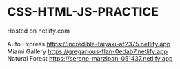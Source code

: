 # CSS-HTML-JS-PRACTICE
Hosted on netlify.com

Auto Express https://incredible-taiyaki-af2375.netlify.app  
Miami Gallery https://gregarious-flan-0edab7.netlify.app  
Natural Forest https://serene-marzipan-051437.netlify.app